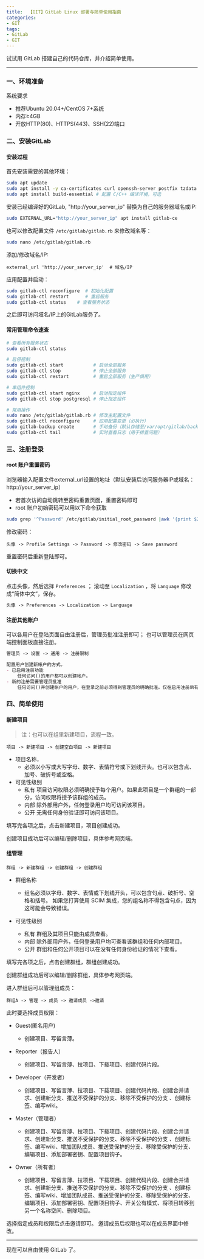 ```yaml
---
title:  【GIT】GitLab Linux 部署与简单使用指南
categories:
- GIT
tags:
- GitLab
- GIT
---
```


试试用 GitLab 搭建自己的代码仓库，并介绍简单使用。

---

### 一、环境准备

系统要求

- 推荐Ubuntu 20.04+/CentOS 7+系统
- 内存≥4GB
- 开放HTTP(80)、HTTPS(443)、SSH(22)端口

### 二、安装GitLab

#### 安装过程
首先安装需要的其他环境：
```bash
sudo apt update 
sudo apt install -y ca-certificates curl openssh-server postfix tzdata perl
sudo apt install build-essential # 配置 C/C++ 编译环境，可选
```

安装已经编译好的GitLab, "http://your_server_ip" 替换为自己的服务器域名或IP:

```bash
sudo EXTERNAL_URL="http://your_server_ip" apt install gitlab-ce
```

也可以修改配置文件 `/etc/gitlab/gitlab.rb` 来修改域名等：
```bash
sudo nano /etc/gitlab/gitlab.rb
```

添加/修改域名/IP:
```
external_url 'http://your_server_ip'  # 域名/IP
```

应用配置并启动：
```bash
sudo gitlab-ctl reconfigure  # 初始化配置
sudo gitlab-ctl restart      # 重启服务
sudo gitlab-ctl status    # 查看服务状态
```

之后即可访问域名/IP上的GitLab服务了。


#### 常用管理命令速查

```bash
# 查看所有服务状态
sudo gitlab-ctl status

# 启停控制
sudo gitlab-ctl start           # 启动全部服务
sudo gitlab-ctl stop            # 停止全部服务
sudo gitlab-ctl restart         # 重启全部服务（生产慎用）

# 单组件控制
sudo gitlab-ctl start nginx     # 启动指定组件
sudo gitlab-ctl stop postgresql # 停止指定组件

# 常用操作
sudo nano /etc/gitlab/gitlab.rb # 修改主配置文件
sudo gitlab-ctl reconfigure     # 应用配置变更（必执行）
sudo gitlab-backup create       # 手动备份（默认存储至/var/opt/gitlab/backups）
sudo gitlab-ctl tail	        # 实时查看日志（用于排查问题）
```


### 三、注册登录

#### root 账户重置密码
浏览器输入配置文件external_url设置的地址（默认安装后访问服务器IP或域名：http://your_server_ip）
- 若首次访问自动跳转至密码重置页面，重置密码即可
- root 账户初始密码可以用以下命令获取
```bash
sudo grep '^Password' /etc/gitlab/initial_root_password |awk '{print $2}'
```

修改密码：
```
头像 -> Profile Settings -> Password -> 修改密码 -> Save password
```
重置密码后重新登陆即可。

#### 切换中文
点击头像，然后选择 `Preferences` ；
滚动至 `Localization` ，将 `Language` 修改成“简体中文”，保存。
```markdown
头像 -> Preferences -> Localization -> Language
```

#### 注册其他账户
可以各用户在登陆页面自由注册后，管理员批准注册即可；
也可以管理员在网页端控制面板直接注册。

```markdown
管理员 -> 设置 -> 通用 -> 注册限制

配置用户创建新帐户的方式。
- 已启用注册功能
    任何访问()的用户都可以创建帐户。
- 新的注册需要管理员批准
    任何访问()并创建帐户的用户，在登录之前必须得到管理员的明确批准。仅在启用注册后有效。
```

### 四、简单使用

#### 新建项目
> 注：也可以在组里新建项目，流程一致。
```
项目 -> 新建项目 -> 创建空白项目 -> 新建项目
```
- 项目名称，
  - 必须以小写或大写字母、数字、表情符号或下划线开头。也可以包含点、加号、破折号或空格。
- 可见性级别
  - 私有
  项目访问权限必须明确授予每个用户。如果此项目是一个群组的一部分，访问权限将授予该群组的成员。
  - 内部
  除外部用户外，任何登录用户均可访问该项目。
  - 公开
  无需任何身份验证即可访问该项目。

填写完各项之后，点击新建项目，项目创建成功。

创建项目成功后可以编辑/删除项目，具体参考网页端。

#### 组管理

```
群组 -> 新建群组 -> 创建群组 -> 创建群组
```
- 群组名称
  - 组名必须以字母、数字、表情或下划线开头，可以包含句点、破折号、空格和括号。
如果您打算使用 SCIM 集成，您的组名称不得包含句点，因为这可能会导致错误。

- 可见性级别
  - 私有
群组及其项目只能由成员查看。
  - 内部
除外部用户外，任何登录用户均可查看该群组和任何内部项目。
  - 公开
群组和任何公开项目可以在没有任何身份验证的情况下查看。

填写完各项之后，点击创建群组，群组创建成功。

创建群组成功后可以编辑/删除群组，具体参考网页端。

进入群组后可以管理组成员：
```
群组A -> 管理 -> 成员 -> 邀请成员 ->邀请
```
此时要选择成员权限：
- Guest(匿名用户) 
  - 创建项目、写留言薄。

- Reporter（报告人）
  - 创建项目、写留言薄、拉项目、下载项目、创建代码片段。

- Developer（开发者）
  - 创建项目、写留言薄、拉项目、下载项目、创建代码片段、创建合并请求、创建新分支、推送不受保护的分支、移除不受保护的分支 、创建标签、编写wiki。

- Master（管理者）
  - 创建项目、写留言薄、拉项目、下载项目、创建代码片段、创建合并请求、创建新分支、推送不受保护的分支、移除不受保护的分支 、创建标签、编写wiki、增加团队成员、推送受保护的分支、移除受保护的分支、编辑项目、添加部署密钥、配置项目钩子。

- Owner（所有者）
  - 创建项目、写留言薄、拉项目、下载项目、创建代码片段、创建合并请求、创建新分支、推送不受保护的分支、移除不受保护的分支 、创建标签、编写wiki、增加团队成员、推送受保护的分支、移除受保护的分支、编辑项目、添加部署密钥、配置项目钩子、开关公有模式、将项目转移到另一个名称空间、删除项目。

选择指定成员和权限后点击邀请即可。
邀请成员后权限也可以在成员界面中修改。

---
现在可以自由使用 GitLab 了。